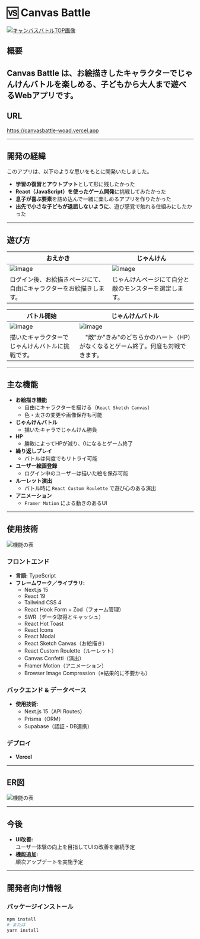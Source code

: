 # 🆚 Canvas Battle
[![キャンバスバトルTOP画像](https://github.com/user-attachments/assets/b6b08aa1-4583-4382-96a9-1a378f02eb19)](https://canvasbattle-woad.vercel.app)


## 概要

**Canvas Battle** は、お絵描きしたキャラクターで**じゃんけんバトル**を楽しめる、子どもから大人まで遊べるWebアプリです。
---

## URL
https://canvasbattle-woad.vercel.app

---
## 開発の経緯

このアプリは、以下のような思いをもとに開発いたしました。
- **学習の復習とアウトプット**として形に残したかった
- **React（JavaScript）を使ったゲーム開発**に挑戦してみたかった
- **息子が喜ぶ要素**を詰め込んで一緒に楽しめるアプリを作りたかった
- **出先で小さな子どもが退屈しないように**、遊び感覚で触れる仕組みにしたかった

---
## 遊び方

 <markdown-accessiblity-table data-catalyst=""><table>
<thead>
<tr>
<th>おえかき</th>
<th>じゃんけん</th>
</tr>
</thead>
<tbody>
<tr>
<td><img src="https://github.com/user-attachments/assets/44c2fc82-a3ab-44fb-81cf-4b4a3d44d5bb" alt="image" style="max-width: 100%;"></td>
<td><img src="https://github.com/user-attachments/assets/1f61da31-966a-47b4-a6b5-f3c115455cc2" alt="image" style="max-width: 100%;"></td>
</tr>
<tr>
<td>ログイン後、お絵描きページにて、自由にキャラクターをお絵描きします。</td>
<td>じゃんけんページにて自分と敵のモンスターを選定します。</td>
</tr>
</tbody>
</table></markdown-accessiblity-table>

<markdown-accessiblity-table data-catalyst=""><table>
<thead>
<tr>
 <th>バトル開始</th>
<th>じゃんけんバトル</th>

</tr>
</thead>
<tbody>
<tr> 
<td><img src="https://github.com/user-attachments/assets/d3bf64f3-4d7d-40bf-a264-18a164b21b9d" alt="image" style="max-width: 100%;"></td>
<td><img src="https://github.com/user-attachments/assets/745f44a3-56f0-49ef-807e-28c95d6ed7b6" alt="image" style="max-width: 100%;"></td>
</tr>
<tr>
 <td>描いたキャラクターでじゃんけんバトルに挑戦です。</td>
<td>　"敵"か"きみ"のどちらかのハート（HP）がなくなるとゲーム終了。何度も対戦できます。</td>
</tr>
</tbody>
</table></markdown-accessiblity-table>


 
---


## 主な機能

- **お絵描き機能**  
  - 自由にキャラクターを描ける（`React Sketch Canvas`）
  - 色・太さの変更や画像保存も可能
- **じゃんけんバトル**  
  - 描いたキャラでじゃんけん勝負
- **HP**  
  - 勝敗によってHPが減り、0になるとゲーム終了
- **繰り返しプレイ**  
  - バトルは何度でもリトライ可能
- **ユーザー絵画登録**  
  - ログイン中のユーザーは描いた絵を保存可能
- **ルーレット演出**  
  - バトル時に `React Custom Roulette` で遊び心のある演出
- **アニメーション**  
  - `Framer Motion` による動きのあるUI

---

## 使用技術
![機能の表](https://github.com/user-attachments/assets/db0d6961-6d16-41d9-a251-4a1194f69721)

### フロントエンド
- **言語:** TypeScript
- **フレームワーク／ライブラリ:**
  - Next.js 15
  - React 19
  - Tailwind CSS 4
  - React Hook Form + Zod（フォーム管理）
  - SWR（データ取得とキャッシュ）
  - React Hot Toast
  - React Icons
  - React Modal
  - React Sketch Canvas（お絵描き）
  - React Custom Roulette（ルーレット）
  - Canvas Confetti（演出）
  - Framer Motion（アニメーション）
  - Browser Image Compression（※結果的に不要かも）

### バックエンド & データベース

- **使用技術:**
  - Next.js 15（API Routes）
  - Prisma（ORM）
  - Supabase（認証・DB連携）

### デプロイ
- **Vercel**

---

## ER図
![機能の表](https://github.com/user-attachments/assets/9b648eb0-1159-45b4-bbbd-d85378e56689)

---
## 今後

- **UI改善:**  
  ユーザー体験の向上を目指してUIの改善を継続予定
- **機能追加:**  
  順次アップデートを実施予定

---

## 開発者向け情報

### パッケージインストール

```bash
npm install
# または
yarn install
